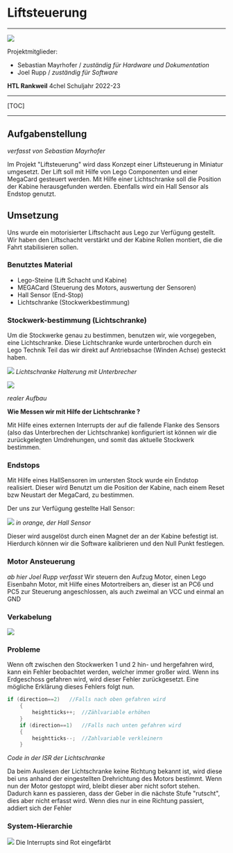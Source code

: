# Liftsteuerung

*** 

![](docu/sources/liftfoto.png)

Projektmitglieder: 
* Sebastian Mayrhofer / *zuständig für Hardware und Dokumentation*
* Joel Rupp / *zuständig für Software*

 **HTL Rankweil**  4chel                                                                 Schuljahr 2022-23 

***

[TOC]

***

## Aufgabenstellung 
*verfasst von Sebastian Mayrhofer*

Im Projekt "Liftsteuerung" wird dass Konzept einer Liftsteuerung in Miniatur umgesetzt. Der Lift soll mit Hilfe von Lego Componenten und einer MegaCard gesteuert werden. Mit Hilfe einer Lichtschranke soll die Position der Kabine herausgefunden werden. Ebenfalls wird ein Hall Sensor als Endstop genutzt. 


## Umsetzung 
Uns wurde ein motorisierter Liftschacht aus Lego zur Verfügung gestellt. Wir haben den Liftschacht verstärkt und der Kabine Rollen montiert, die die Fahrt stabilisieren sollen. 

### Benutztes Material
* Lego-Steine  (Lift Schacht und Kabine) 
* MEGACard  (Steuerung des Motors, auswertung der Sensoren)
* Hall Sensor (End-Stop)
* Lichtschranke (Stockwerkbestimmung)


### Stockwerk-bestimmung (Lichtschranke)
Um die Stockwerke genau zu bestimmen, benutzen wir, wie vorgegeben, eine Lichtschranke. Diese Lichtschranke wurde unterbrochen durch ein Lego Technik Teil das wir direkt auf Antriebsachse (Winden Achse) gesteckt haben.

![](docu/sources/Lichtschranke+unterbrecher.png)
*Lichtschranke Halterung mit Unterbrecher*

![](docu/sources/lichtschrankereal.jpg)

*realer Aufbau*

**Wie Messen wir mit Hilfe der Lichtschranke ?** 

Mit Hilfe eines externen Interrupts der auf die fallende Flanke des Sensors (also das Unterbrechen der Lichtschranke) konfiguriert ist können wir die zurückgelegten Umdrehungen, und somit das aktuelle Stockwerk bestimmen.

### Endstops 

Mit Hilfe eines HallSensoren im untersten Stock wurde ein Endstop realisiert. Dieser wird Benutzt um die Position der Kabine, nach einem Reset bzw Neustart der MegaCard, zu bestimmen. 

Der uns zur Verfügung gestellte Hall Sensor: 

![](docu/sources/hallsensor.jpg)
*in orange, der Hall Sensor*

Dieser wird ausgelöst durch einen Magnet der an der Kabine befestigt ist. Hierdurch können wir die Software kalibrieren und den Null Punkt festlegen. 

### Motor Ansteuerung
*ab hier Joel Rupp verfasst*
Wir steuern den Aufzug Motor, einen Lego Eisenbahn Motor, mit Hilfe eines Motortreibers an, dieser ist an PC6 und PC5 zur Steuerung angeschlossen, als auch zweimal an VCC und einmal an GND

### Verkabelung 
![](docu/sources/wiring.png)


### Probleme 

Wenn oft zwischen den Stockwerken 1 und 2 hin- und hergefahren wird, kann ein Fehler beobachtet werden, welcher immer großer wird. Wenn ins Erdgeschoss gefahren wird, wird dieser Fehler zurückgesetzt. Eine mögliche Erklärung dieses Fehlers folgt nun. 
~~~c
if (direction==2)	//Falls nach oben gefahren wird
	{
		heightticks++;	//Zählvariable erhöhen
	}
	if (direction==1)	//Falls nach unten gefahren wird
	{
		heightticks--;	//Zahlvariable verkleinern
	}
~~~
*Code in der ISR der Lichtschranke*

Da beim Auslesen der Lichtschranke keine Richtung bekannt ist, wird diese bei uns anhand der eingestellten Drehrichtung des Motors bestimmt. Wenn nun der Motor gestoppt wird, bleibt dieser aber nicht sofort stehen. Dadurch kann es passieren, dass der Geber in die nächste Stufe "rutscht", dies aber nicht erfasst wird. Wenn dies nur in eine Richtung passiert, addiert sich der Fehler

### System-Hierarchie 

![](docu/sources/hierarchy.png)
Die Interrupts sind Rot eingefärbt
